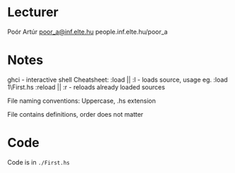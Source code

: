 # Lecturer
Poór Artúr
poor_a@inf.elte.hu
people.inf.elte.hu/poor_a

# Notes
ghci - interactive shell
Cheatsheet:
:load || :l - loads source, usage eg. :load 1\First.hs
:reload || :r - reloads already loaded sources

File naming conventions:
Uppercase, .hs extension

File contains definitions, order does not matter

# Code
Code is in `./First.hs`
